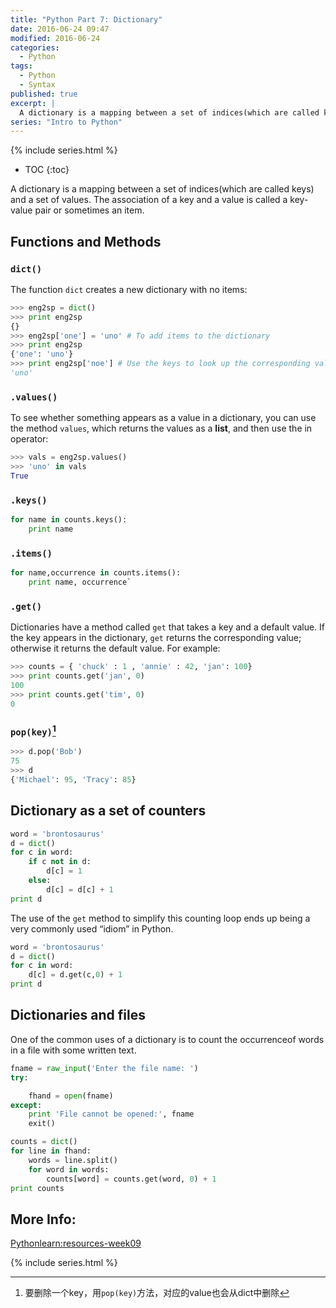 ```yaml
---
title: "Python Part 7: Dictionary"
date: 2016-06-24 09:47
modified: 2016-06-24
categories:
  - Python
tags:
  - Python
  - Syntax
published: true
excerpt: |
  A dictionary is a mapping between a set of indices(which are called keys) and a set of values.  
series: "Intro to Python"	
---
```

{% include series.html %}

* TOC
{:toc}

A dictionary is a mapping between a set of indices(which are called keys) and a set of values. The association of a key and a value is called a key-value pair or sometimes an item.

## Functions  and Methods

### `dict()`

The function `dict` creates a new dictionary with no items: 

```python
>>> eng2sp = dict()
>>> print eng2sp
{}
>>> eng2sp['one'] = 'uno' # To add items to the dictionary
>>> print eng2sp
{'one': 'uno'}
>>> print eng2sp['noe'] # Use the keys to look up the corresponding values
'uno'
```

### `.values()`

To see whether something appears as a value in a dictionary, you can use the method `values`, which returns the values as a **list**, and then use the in operator:

```python
>>> vals = eng2sp.values()
>>> 'uno' in vals
True
```

### `.keys()`

```python
for name in counts.keys():
    print name
```

### `.items()`

```python
for name,occurrence in counts.items():
    print name, occurrence`
```

### `.get()`

Dictionaries have a method called `get` that takes a key and a default value. If the key appears in the dictionary, `get` returns the corresponding value; otherwise it returns the default value. For example:

```python
>>> counts = { 'chuck' : 1 , 'annie' : 42, 'jan': 100}
>>> print counts.get('jan', 0)
100
>>> print counts.get('tim', 0)
0
```

### `pop(key)`[^1]

```python
>>> d.pop('Bob')
75
>>> d
{'Michael': 95, 'Tracy': 85}
```

## Dictionary as a set of counters

```python
word = 'brontosaurus'
d = dict()
for c in word:
    if c not in d:
        d[c] = 1
    else:
        d[c] = d[c] + 1
print d
```

The use of the `get` method to simplify this counting loop ends up being a very commonly used “idiom” in Python.

```python
word = 'brontosaurus'
d = dict()
for c in word:
    d[c] = d.get(c,0) + 1
print d
```

## Dictionaries and files

One of the common uses of a dictionary is to count the occurrenceof words in a file with some written text.

```python
fname = raw_input('Enter the file name: ')
try:

    fhand = open(fname)
except:
    print 'File cannot be opened:', fname
    exit()

counts = dict()
for line in fhand:
    words = line.split()
    for word in words:
        counts[word] = counts.get(word, 0) + 1
print counts
```

## More Info:

[Pythonlearn:resources-week09](https://share.coursera.org/wiki/index.php/Pythonlearn:resources-week09)

{% include series.html %}

[^1]: 要删除一个key，用`pop(key)`方法，对应的value也会从dict中删除
